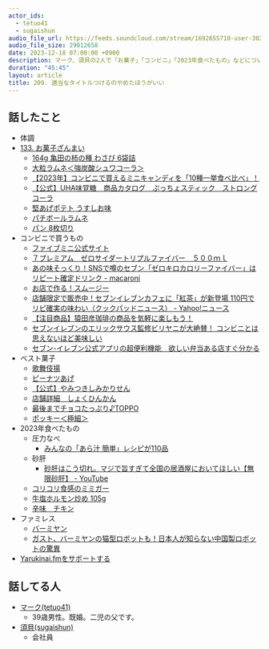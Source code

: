 ```yaml
---
actor_ids:
  - tetuo41
  - sugaishun
audio_file_url: https://feeds.soundcloud.com/stream/1692655710-user-302747142-yarukinai-209-2023-12-18.mp3
audio_file_size: 29012658
date: 2023-12-18 07:00:00 +0900
description: マーク、須貝の2人で「お菓子」「コンビニ」「2023年食べたもの」などについて話しました。
duration: "45:45"
layout: article
title: 209. 適当なタイトルつけるのやめたほうがいい
---
```


## 話したこと
- 体調
- [133. お菓子ざんまい](https://yarukinai.fm/episode/133)
  - [164g 亀田の柿の種 わさび 6袋詰 ](https://www.kamedaseika.co.jp/product/1026/)
  - [大粒ラムネ＜強炭酸シュワコーラ＞](https://www.morinaga.co.jp/products/detail.php?id=PRD2022-02-0001)
  - [【2023年】コンビニで買えるミニキャンディを「10種一挙食べ比べ」！ ](https://www.shin-shouhin.com/2023/02/10/conveniencestore_candy/)
  - [【公式】UHA味覚糖　商品カタログ　ぷっちょスティック　ストロングコーラ](https://www.uha-mikakuto.co.jp/catalog/softcandy/pu204.html)
  - [堅あげポテト うすしお味](https://www.calbee.co.jp/products/detail/?p=20221101163812)
  - [パチボールラムネ](https://www.nobel.co.jp/artdetail.php?id=883)
  - [パン 8枚切り](https://www.amazon.co.jp/%E3%83%91%E3%83%B3-8%E6%9E%9A%E5%88%87%E3%82%8A/s?k=%E3%83%91%E3%83%B3+8%E6%9E%9A%E5%88%87%E3%82%8A)
- コンビニで買うもの
  - [ファイブミニ公式サイト](https://www.otsuka.co.jp/fib/)
  - [７プレミアム　ゼロサイダートリプルファイバー　５００ｍｌ](https://www.sej.co.jp/products/a/item/460685/)
  - [あの味そっくり！SNSで噂のセブン「ゼロキロカロリーファイバー」はリピート確定ドリンク - macaroni](https://macaro-ni.jp/102436)
  - [お店で作る！スムージー](https://www.sej.co.jp/products/smoothie.html)
  - [店舗限定で販売中！セブンイレブンカフェに「紅茶」が新登場 110円でリピ確実の味わい（クックパッドニュース） - Yahoo!ニュース](https://news.yahoo.co.jp/articles/2672e3b6cf92d610bf0ac4205e559a4ce9dc27cd)
  - [【注目商品】猿田彦珈琲の商品を気軽に楽しもう！](https://www.lawson.co.jp/lab/tsuushin/art/1472945_4659.html)
  - [セブンイレブンのエリックサウス監修ビリヤニが大絶賛！ コンビニとは思えないほど美味しい](https://getnews.jp/archives/3469440/gate)
  - [セブン-イレブン公式アプリの超便利機能　欲しい弁当ある店すぐ分かる](https://www.j-cast.com/trend/2022/04/18435562.html?p=all)
- ベスト菓子
  - [歌舞伎揚](https://www.e-amanoya.co.jp/)
  - [ピーナツあげ](https://www.bonchicorp.co.jp/products/brands/p-age/)
  - [【公式】やみつきしみかりせん](https://www.sagaeya.co.jp/SHOP/KS53.html)
  - [店舗詳細　しょくひんかん](https://www.nippon-dept.jp/shop/pages/shop_shokuhinkan.aspx)
  - [最後までチョコたっぷり♪TOPPO](https://www.lotte.co.jp/products/brand/toppo/)
  - [ポッキー＜極細＞](https://www.pocky.jp/products/pocky/gokuboso.html)
- 2023年食べたもの
  - 圧力なべ
    - [みんなの「あら汁 簡単」レシピが110品](https://cookpad.com/search/%E3%81%82%E3%82%89%E6%B1%81%20%E7%B0%A1%E5%8D%98)
  - 砂肝
    - [砂肝はこう切れ。マジで旨すぎて全国の居酒屋においてほしい【無限砂肝】 - YouTube](https://www.youtube.com/watch?v=hsUHqEknOI4)
  - [コリコリ食感のミミガー](https://www.family.co.jp/goods/sidedishes/1140149.html)
  - [牛塩ホルモン炒め 105g ](https://7premium.jp/product/search/detail?id=8003)
  - [辛味　チキン](https://book.saizeriya.co.jp/menu2310_j/book/#target/page_no=5)
- ファミレス
  - [バーミヤン](https://www.skylark.co.jp/bamiyan/)
  - [ガスト、バーミヤンの猫型ロボットも！日本人が知らない中国製ロボットの驚異](https://diamond.jp/articles/-/315610)
- [Yarukinai.fmをサポートする](https://note.com/tetuo41/circle)

## 話してる人
- [マーク(tetuo41)](https://twitter.com/tetuo41)
  - 39歳男性。既婚。二児の父です。
- [須貝(sugaishun)](https://twitter.com/sugaishun)
  - 会社員
